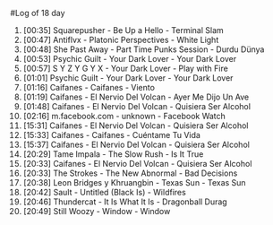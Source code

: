 #Log of 18 day

1. [00:35] Squarepusher - Be Up a Hello - Terminal Slam
1. [00:47] Antiflvx - Platonic Perspectives - White Light
1. [00:48] She Past Away - Part Time Punks Session - Durdu Dünya
1. [00:53] Psychic Guilt - Your Dark Lover - Your Dark Lover
1. [00:57] S Y Z Y G Y X - Your Dark Lover - Play with Fire
1. [01:01] Psychic Guilt - Your Dark Lover - Your Dark Lover
1. [01:16] Caifanes - Caifanes - Viento
1. [01:19] Caifanes - El Nervio Del Volcan - Ayer Me Dijo Un Ave
1. [01:48] Caifanes - El Nervio Del Volcan - Quisiera Ser Alcohol
1. [02:16] m.facebook.com - unknown - Facebook Watch
1. [15:31] Caifanes - El Nervio Del Volcan - Quisiera Ser Alcohol
1. [15:33] Caifanes - Caifanes - Cuéntame Tu Vida
1. [15:37] Caifanes - El Nervio Del Volcan - Quisiera Ser Alcohol
1. [20:29] Tame Impala - The Slow Rush - Is It True
1. [20:33] Caifanes - El Nervio Del Volcan - Quisiera Ser Alcohol
1. [20:33] The Strokes - The New Abnormal - Bad Decisions
1. [20:38] Leon Bridges y Khruangbin - Texas Sun - Texas Sun
1. [20:42] Sault - Untitled (Black Is) - Wildfires
1. [20:46] Thundercat - It Is What It Is - Dragonball Durag
1. [20:49] Still Woozy - Window - Window
